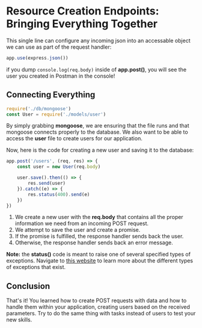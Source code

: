 # Resource Creation Endpoints: Bringing Everything Together

This single line can configure any incoming json into an accessable object we can use as part of the request handler:

```javascript
app.use(express.json())
```

if you dump `console.log(req.body)` inside of **app.post\(\)**, you will see the user you created in Postman in the console!

## Connecting Everything

```javascript
require('./db/mongoose')
const User = require('./models/user')
```

By simply grabbing **mongoose**, we are ensuring that the file runs and that mongoose connects properly to the database. We also want to be able to access the **user** file to create users for our application.

Now, here is the code for creating a new user and saving it to the database:

```javascript
app.post('/users', (req, res) => {
    const user = new User(req.body)

    user.save().then(() => {
        res.send(user)
    }).catch((e) => {
        res.status(400).send(e)
    })
})
```

1. We create a new user with the **req.body** that contains all the proper information we need from an incoming POST request.
2. We attempt to save the user and create a promise.
3. If the promise is fulfilled, the response handler sends back the user.
4. Otherwise, the response handler sends back an error message.

**Note:** the **status\(\)** code is meant to raise one of several specified types of exceptions. Navigate to [this website](https://httpstatuses.com) to learn more about the different types of exceptions that exist.

## Conclusion

That's it! You learned how to create POST requests with data and how to handle them within your application, creating users based on the received parameters. Try to do the same thing with tasks instead of users to test your new skills.

